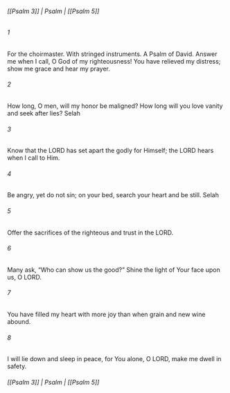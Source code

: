 ###### [[Psalm 3]] | Psalm | [[Psalm 5]]

###### 1
For the choirmaster. With stringed instruments. A Psalm of David. Answer me when I call, O God of my righteousness! You have relieved my distress; show me grace and hear my prayer.
###### 2
How long, O men, will my honor be maligned? How long will you love vanity and seek after lies? Selah
###### 3
Know that the LORD has set apart the godly for Himself; the LORD hears when I call to Him.
###### 4
Be angry, yet do not sin; on your bed, search your heart and be still. Selah
###### 5
Offer the sacrifices of the righteous and trust in the LORD.
###### 6
Many ask, “Who can show us the good?” Shine the light of Your face upon us, O LORD.
###### 7
You have filled my heart with more joy than when grain and new wine abound.
###### 8
I will lie down and sleep in peace, for You alone, O LORD, make me dwell in safety.

###### [[Psalm 3]] | Psalm | [[Psalm 5]]
